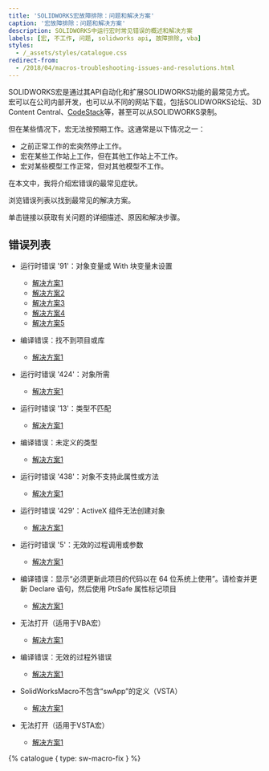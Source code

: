 ```yaml
---
title: 'SOLIDWORKS宏故障排除：问题和解决方案'
caption: '宏故障排除：问题和解决方案'
description: SOLIDWORKS中运行宏时常见错误的概述和解决方案
labels: [宏, 不工作, 问题, solidworks api, 故障排除, vba]
styles:
  - /_assets/styles/catalogue.css
redirect-from:
  - /2018/04/macros-troubleshooting-issues-and-resolutions.html
---
```

SOLIDWORKS宏是通过其API自动化和扩展SOLIDWORKS功能的最常见方式。
宏可以在公司内部开发，也可以从不同的网站下载，包括SOLIDWORKS论坛、3D Content Central、[CodeStack](/docs/codestack/solidworks-tools)等，甚至可以从SOLIDWORKS录制。

但在某些情况下，宏无法按预期工作。这通常是以下情况之一：

* 之前正常工作的宏突然停止工作。
* 宏在某些工作站上工作，但在其他工作站上不工作。
* 宏对某些模型工作正常，但对其他模型不工作。

在本文中，我将介绍宏错误的最常见症状。

浏览错误列表以找到最常见的解决方案。

单击链接以获取有关问题的详细描述、原因和解决步骤。

## 错误列表

* 运行时错误 '91'：对象变量或 With 块变量未设置
  * [解决方案1](/docs/codestack/solidworks-api/troubleshooting/macros/assembly-drawing-lightweight-components/)
  * [解决方案2](/docs/codestack/solidworks-api/troubleshooting/macros/macro-multiple-entry-points/)
  * [解决方案3](/docs/codestack/solidworks-api/troubleshooting/macros/create-sketch-segments-error/)
  * [解决方案4](/docs/codestack/solidworks-api/troubleshooting/macros/preconditions-not-met/)
  * [解决方案5](/docs/codestack/solidworks-api/troubleshooting/macros/selection-inconsistency/)

* 编译错误：找不到项目或库
  * [解决方案1](/docs/codestack/solidworks-api/troubleshooting/macros/missing-solidworks-type-library-references/)

* 运行时错误 '424'：对象所需
  * [解决方案1](/docs/codestack/solidworks-api/troubleshooting/macros/merged-macro-error/)

* 运行时错误 '13'：类型不匹配
  * [解决方案1](/docs/codestack/solidworks-api/troubleshooting/macros/preconditions-not-met/)

* 编译错误：未定义的类型
  * [解决方案1](/docs/codestack/solidworks-api/troubleshooting/macros/swb-macro-error/)

* 运行时错误 '438'：对象不支持此属性或方法
  * [解决方案1](/docs/codestack/solidworks-api/troubleshooting/macros/future-version-apis/)

* 运行时错误 '429'：ActiveX 组件无法创建对象
  * [解决方案1](/docs/codestack/solidworks-api/troubleshooting/macros/missing-com-component/)

* 运行时错误 '5'：无效的过程调用或参数
  * [解决方案1](/docs/codestack/solidworks-api/troubleshooting/macros/model-title-inconsistency-displaying-extension/)

* 编译错误：显示“必须更新此项目的代码以在 64 位系统上使用”。请检查并更新 Declare 语句，然后使用 PtrSafe 属性标记项目
  * [解决方案1](/docs/codestack/solidworks-api/troubleshooting/macros/windows-api-functions-incorrect-use/)

* 无法打开（适用于VBA宏）
  * [解决方案1](/docs/codestack/solidworks-api/troubleshooting/macros/too-long-macro-path/)

* 编译错误：无效的过程外错误
  * [解决方案1](/docs/codestack/solidworks-api/troubleshooting/macros/too-long-vba-macro-line/)

* SolidWorksMacro不包含“swApp”的定义（VSTA）
  * [解决方案1](/docs/codestack/solidworks-api/troubleshooting/macros/vsta-invalid-namespace/)

* 无法打开（适用于VSTA宏）
  * [解决方案1](/docs/codestack/solidworks-api/troubleshooting/macros/run-vsta-macro-error/)

{% catalogue { type: sw-macro-fix } %}